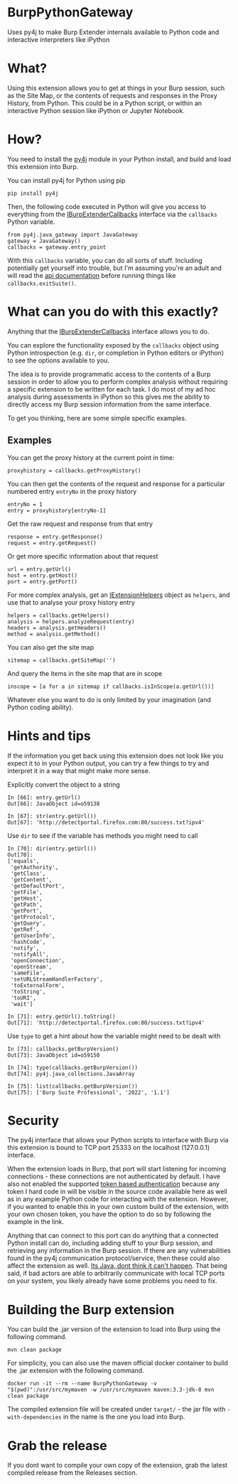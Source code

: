 # BurpPythonGateway

Uses py4j to make Burp Extender internals available to Python code and interactive interpreters like iPython


# What?

Using this extension allows you to get at things in your Burp session, such as the Site Map, or the contents of requests and responses in the Proxy History, from Python. This could be in a Python script, or within an interactive Python session like iPython or Jupyter Notebook.

# How?

You need to install the [py4j](https://www.py4j.org/) module in your Python install, and build and load this extension into Burp.

You can install py4j for Python using pip

    pip install py4j


Then, the following code executed in Python will give you access to everything from the [IBurpExtenderCallbacks](https://portswigger.net/burp/extender/api/burp/IBurpExtenderCallbacks.html) interface via the `callbacks` Python variable.


    from py4j.java_gateway import JavaGateway
    gateway = JavaGateway()
    callbacks = gateway.entry_point


With this `callbacks` variable, you can do all sorts of stuff. Including potentially get yourself into trouble, but I'm assuming you're an adult and will read the [api documentation](https://portswigger.net/burp/extender/api/index.html) before running things like `callbacks.exitSuite()`.


# What can you do with this exactly?

Anything that the [IBurpExtenderCallbacks](https://portswigger.net/burp/extender/api/burp/IBurpExtenderCallbacks.html) interface allows you to do.

You can explore the functionality exposed by the `callbacks` object using Python introspection (e.g. `dir`, or completion in Python editors or iPython) to see the options available to you. 

The idea is to provide programmatic access to the contents of a Burp session in order to allow you to perform complex analysis without requiring a specific extension to be written for each task. I do most of my ad hoc analysis during assessments in iPython so this gives me the ability to directly access my Burp session information from the same interface.

To get you thinking, here are some simple specific examples.

## Examples

You can get the proxy history at the current point in time:

    proxyhistory = callbacks.getProxyHistory()
    

You can then get the contents of the request and response for a particular numbered entry `entryNo` in the proxy history

    entryNo = 1
    entry = proxyhistory[entryNo-1]


Get the raw request and response from that entry

    response = entry.getResponse()
    request = entry.getRequest()


Or get more specific information about that request

    url = entry.getUrl()
    host = entry.getHost()
    port = entry.getPort()


For more complex analysis, get an [IExtensionHelpers](https://portswigger.net/burp/extender/api/burp/IExtensionHelpers.html) object as `helpers`, and use that to analyse your proxy history entry

    helpers = callbacks.getHelpers()
    analysis = helpers.analyzeRequest(entry)
    headers = analysis.getHeaders()
    method = analysis.getMethod()
    


You can also get the site map

    sitemap = callbacks.getSiteMap('')


And query the items in the site map that are in scope

    inscope = [a for a in sitemap if callbacks.isInScope(a.getUrl())]


Whatever else you want to do is only limited by your imagination (and Python coding ability).


# Hints and tips

If the information you get back using this extension does not look like you expect it to in your Python output, you can try a few things to try and interpret it in a way that might make more sense.


Explicitly convert the object to a string

    In [66]: entry.getUrl()
    Out[66]: JavaObject id=o59138

    In [67]: str(entry.getUrl())
    Out[67]: 'http://detectportal.firefox.com:80/success.txt?ipv4'


Use `dir` to see if the variable has methods you might need to call

    In [70]: dir(entry.getUrl())
    Out[70]:
    ['equals',
     'getAuthority',
     'getClass',
     'getContent',
     'getDefaultPort',
     'getFile',
     'getHost',
     'getPath',
     'getPort',
     'getProtocol',
     'getQuery',
     'getRef',
     'getUserInfo',
     'hashCode',
     'notify',
     'notifyAll',
     'openConnection',
     'openStream',
     'sameFile',
     'setURLStreamHandlerFactory',
     'toExternalForm',
     'toString',
     'toURI',
     'wait']
     
    In [71]: entry.getUrl().toString()
    Out[71]: 'http://detectportal.firefox.com:80/success.txt?ipv4'


Use `type` to get a hint about how the variable might need to be dealt with


    In [73]: callbacks.getBurpVersion()
    Out[73]: JavaObject id=o59150

    In [74]: type(callbacks.getBurpVersion())
    Out[74]: py4j.java_collections.JavaArray

    In [75]: list(callbacks.getBurpVersion())
    Out[75]: ['Burp Suite Professional', '2022', '1.1']


# Security

The py4j interface that allows your Python scripts to interface with Burp via this extension is bound to TCP port 25333 on the localhost (127.0.0.1) interface.

When the extension loads in Burp, that port will start listening for incoming connections - these connections are not authenticated by default. I have also not enabled the supported [token based authentication](https://www.py4j.org/advanced_topics.html#authentication) because any token I hard code in will be visible in the source code available here as well as in any example Python code for interacting with the extension. However, if you wanted to enable this in your own custom build of the extension, with your own chosen token, you have the option to do so by following the example in the link.

Anything that can connect to this port can do anything that a connected Python install can do, including adding stuff to your Burp session, and retrieving any information in the Burp session. If there are any vulnerabilities found in the py4j communication protocol/service, then these could also affect the extension as well. [Its Java, dont think it can't happen](https://logging.apache.org/log4j/2.x/security.html). That being said, if bad actors are able to arbitrarily communicate with local TCP ports on your system, you likely already have some problems you need to fix.


# Building the Burp extension

You can build the .jar version of the extension to load into Burp using the following command. 

    mvn clean package

For simplicity, you can also use the maven official docker container to build the .jar extension with the following command.

```
docker run -it --rm --name BurpPythonGateway -v "$(pwd)":/usr/src/mymaven -w /usr/src/mymaven maven:3.3-jdk-8 mvn clean package
```

The compiled extension file will be created under `target/` - the jar file with `-with-dependencies` in the name is the one you load into Burp.

# Grab the release

If you dont want to compile your own copy of the extension, grab the latest compiled release from the Releases section.

